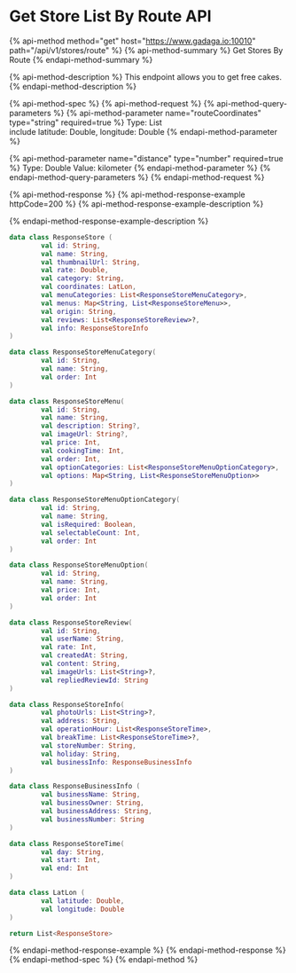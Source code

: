 # Get Store List By Route API

{% api-method method="get" host="https://www.gadaga.io:10010" path="/api/v1/stores/route" %}
{% api-method-summary %}
Get Stores By Route
{% endapi-method-summary %}

{% api-method-description %}
This endpoint allows you to get free cakes.
{% endapi-method-description %}

{% api-method-spec %}
{% api-method-request %}
{% api-method-query-parameters %}
{% api-method-parameter name="routeCoordinates" type="string" required=true %}
Type: List  
include latitude: Double, longitude: Double
{% endapi-method-parameter %}

{% api-method-parameter name="distance" type="number" required=true %}
Type: Double Value: kilometer
{% endapi-method-parameter %}
{% endapi-method-query-parameters %}
{% endapi-method-request %}

{% api-method-response %}
{% api-method-response-example httpCode=200 %}
{% api-method-response-example-description %}

{% endapi-method-response-example-description %}

```kotlin
data class ResponseStore (
        val id: String,
        val name: String,
        val thumbnailUrl: String,
        val rate: Double,
        val category: String,
        val coordinates: LatLon,
        val menuCategories: List<ResponseStoreMenuCategory>,
        val menus: Map<String, List<ResponseStoreMenu>>,
        val origin: String,
        val reviews: List<ResponseStoreReview>?,
        val info: ResponseStoreInfo
)

data class ResponseStoreMenuCategory(
        val id: String,
        val name: String,
        val order: Int
)

data class ResponseStoreMenu(
        val id: String,
        val name: String,
        val description: String?,
        val imageUrl: String?,
        val price: Int,
        val cookingTime: Int,
        val order: Int,
        val optionCategories: List<ResponseStoreMenuOptionCategory>,
        val options: Map<String, List<ResponseStoreMenuOption>>
)

data class ResponseStoreMenuOptionCategory(
        val id: String,
        val name: String,
        val isRequired: Boolean,
        val selectableCount: Int,
        val order: Int
)

data class ResponseStoreMenuOption(
        val id: String,
        val name: String,
        val price: Int,
        val order: Int
)

data class ResponseStoreReview(
        val id: String,
        val userName: String,
        val rate: Int,
        val createdAt: String,
        val content: String,
        val imageUrls: List<String>?,
        val repliedReviewId: String
)

data class ResponseStoreInfo(
        val photoUrls: List<String>?,
        val address: String,
        val operationHour: List<ResponseStoreTime>,
        val breakTime: List<ResponseStoreTime>?,
        val storeNumber: String,
        val holiday: String,
        val businessInfo: ResponseBusinessInfo
)

data class ResponseBusinessInfo (
        val businessName: String,
        val businessOwner: String,
        val businessAddress: String,
        val businessNumber: String
)

data class ResponseStoreTime(
        val day: String,
        val start: Int,
        val end: Int
)

data class LatLon (
        val latitude: Double,
        val longitude: Double
)

return List<ResponseStore>
```
{% endapi-method-response-example %}
{% endapi-method-response %}
{% endapi-method-spec %}
{% endapi-method %}




